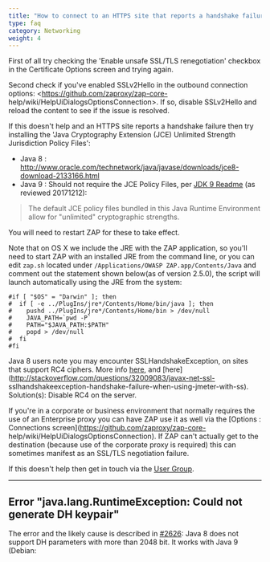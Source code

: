```yaml
---
title: "How to connect to an HTTPS site that reports a handshake failure?"
type: faq
category: Networking
weight: 4
---
```



First of all try checking the 'Enable unsafe SSL/TLS renegotiation' checkbox
in the Certificate Options screen and trying again.

Second check if you've enabled SSLv2Hello in the outbound connection options:
<https://github.com/zaproxy/zap-core-
help/wiki/HelpUiDialogsOptionsConnection>. If so, disable SSLv2Hello and
reload the content to see if the issue is resolved.

If this doesn't help and an HTTPS site reports a handshake failure then try
installing the 'Java Cryptography Extension (JCE) Unlimited Strength
Jurisdiction Policy Files':

  * Java 8 : <http://www.oracle.com/technetwork/java/javase/downloads/jce8-download-2133166.html>
  * Java 9 : Should not require the JCE Policy Files, per [JDK 9 Readme](http://www.oracle.com/technetwork/java/javase/terms/readme/jdk9-readme-3852447.html#jce) (as reviewed 20171212):

> The default JCE policy files bundled in this Java Runtime Environment allow
for "unlimited" cryptographic strengths.

You will need to restart ZAP for these to take effect.

Note that on OS X we include the JRE with the ZAP application, so you'll need
to start ZAP with an installed JRE from the command line, or you can edit
`zap.sh` located under `/Applications/OWASP ZAP.app/Contents/Java` and comment
out the statement shown below(as of version 2.5.0), the script will launch
automatically using the JRE from the system:

    
    
    #if [ "$OS" = "Darwin" ]; then
    #  if [ -e ../PlugIns/jre*/Contents/Home/bin/java ]; then
    #    pushd ../PlugIns/jre*/Contents/Home/bin > /dev/null
    #    JAVA_PATH=`pwd -P`
    #    PATH="$JAVA_PATH:$PATH"
    #    popd > /dev/null
    #  fi
    #fi
    

Java 8 users note you may encounter SSLHandshakeException, on sites that
support RC4 ciphers. More info
[here](https://github.com/zaproxy/zaproxy/issues/1892#issuecomment-139906996),
and [here](http://stackoverflow.com/questions/32009083/javax-net-ssl-
sslhandshakeexception-handshake-failure-when-using-jmeter-with-ss).
Solution(s): Disable RC4 on the server.

If you're in a corporate or business environment that normally requires the
use of an Enterprise proxy you can have ZAP use it as well via the [Options :
Connections screen](https://github.com/zaproxy/zap-core-
help/wiki/HelpUiDialogsOptionsConnection). If ZAP can't actually get to the
destination (because use of the corporate proxy is required) this can
sometimes manifest as an SSL/TLS negotiation failure.

If this doesn't help then get in touch via the [User
Group](https://groups.google.com/forum/#!forum/zaproxy-users).

* * *

##  Error "java.lang.RuntimeException: Could not generate DH keypair"

The error and the likely cause is described in
[#2626](https://github.com/zaproxy/zaproxy/issues/2626): Java 8 does not
support DH parameters with more than 2048 bit. It works with Java 9 (Debian:
